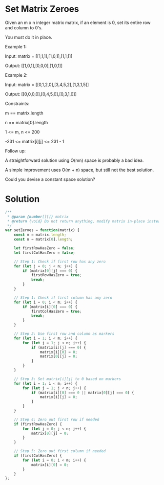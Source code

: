 # Set Matrix Zeroes

Given an m x n integer matrix matrix, if an element is 0, set its entire row and column to 0's.

You must do it in place.

 

Example 1:


Input: matrix = [[1,1,1],[1,0,1],[1,1,1]]

Output: [[1,0,1],[0,0,0],[1,0,1]]

Example 2:



Input: matrix = [[0,1,2,0],[3,4,5,2],[1,3,1,5]]

Output: [[0,0,0,0],[0,4,5,0],[0,3,1,0]]
 

Constraints:

m == matrix.length

n == matrix[0].length

1 <= m, n <= 200

-231 <= matrix[i][j] <= 231 - 1
 

Follow up:

A straightforward solution using O(mn) space is probably a bad idea.

A simple improvement uses O(m + n) space, but still not the best solution.

Could you devise a constant space solution?

# Solution

```JavaScript
/**
 * @param {number[][]} matrix
 * @return {void} Do not return anything, modify matrix in-place instead.
 */
var setZeroes = function(matrix) {
    const m = matrix.length;
    const n = matrix[0].length;

    let firstRowHasZero = false;
    let firstColHasZero = false;

    // Step 1: Check if first row has any zero
    for (let j = 0; j < n; j++) {
        if (matrix[0][j] === 0) {
            firstRowHasZero = true;
            break;
        }
    }

    // Step 1: Check if first column has any zero
    for (let i = 0; i < m; i++) {
        if (matrix[i][0] === 0) {
            firstColHasZero = true;
            break;
        }
    }

    // Step 2: Use first row and column as markers
    for (let i = 1; i < m; i++) {
        for (let j = 1; j < n; j++) {
            if (matrix[i][j] === 0) {
                matrix[i][0] = 0;
                matrix[0][j] = 0;
            }
        }
    }

    // Step 3: Set matrix[i][j] to 0 based on markers
    for (let i = 1; i < m; i++) {
        for (let j = 1; j < n; j++) {
            if (matrix[i][0] === 0 || matrix[0][j] === 0) {
                matrix[i][j] = 0;
            }
        }
    }

    // Step 4: Zero out first row if needed
    if (firstRowHasZero) {
        for (let j = 0; j < n; j++) {
            matrix[0][j] = 0;
        }
    }

    // Step 5: Zero out first column if needed
    if (firstColHasZero) {
        for (let i = 0; i < m; i++) {
            matrix[i][0] = 0;
        }
    }
};
```
